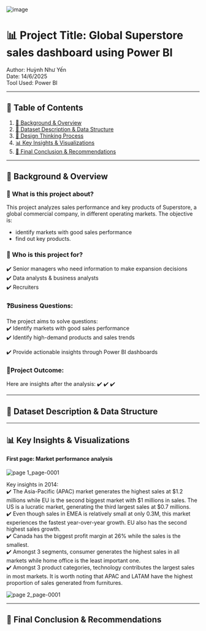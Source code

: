 ![image](https://github.com/user-attachments/assets/e19f6de5-2cb3-4573-a8fc-ca94cf15a911)


# 📊 Project Title: Global Superstore sales dashboard using Power BI  
Author: Huỳnh Như Yến  
Date: 14/6/2025 <br>
Tool Used: Power BI

---
## 📑 Table of Contents  
1. [📌 Background & Overview](#-background--overview)  
2. [📂 Dataset Description & Data Structure](#-dataset-description--data-structure)  
3. [🧠 Design Thinking Process](#-design-thinking-process)  
4. [📊 Key Insights & Visualizations](#-key-insights--visualizations)  
5. [🔎 Final Conclusion & Recommendations](#-final-conclusion--recommendations)

---
## 📌 Background & Overview
### 📖 What is this project about? 
This project analyzes sales performance and key products of Superstore, a global commercial company, in different operating markets. The objective is:
  - identify markets with good sales performance
  - find out key products.


### 👤 Who is this project for?  
✔️ Senior managers who need information to make expansion decisions <br>
✔️ Data analysts & business analysts <br>
✔️ Recruiters
 

###  ❓Business Questions:  
The project aims to solve questions: <br>
✔️ Identify markets with good sales performance <br>
✔️ Identify high-demand products and sales trends <br>



✔️ Provide actionable insights through Power BI dashboards 

### 🎯Project Outcome:  
Here are insights after the analysis:
✔️
✔️
✔️

---
## 📂 Dataset Description & Data Structure

---
## 📊 Key Insights & Visualizations
#### First page: Market performance analysis
![page 1_page-0001](https://github.com/user-attachments/assets/c30f0148-51e7-4ba2-b335-2d0f85f20790)

Key insights in 2014: <br>
✔️ The Asia-Pacific (APAC) market generates the highest sales at $1.2 millions while EU is the second biggest market with $1 millions in sales. The US is a lucratic market, generating the third largest sales at $0.7 millions. <br>
✔️ Even though sales in EMEA is relatively small at only 0.3M, this market experiences the fastest year-over-year growth. EU also has the second highest sales growth. <br>
✔️ Canada has the biggest profit margin at 26% while the sales is the smallest. <br>
✔️ Amongst 3 segments, consumer generates the highest sales in all markets while home office is the least important one. <br>
✔️ Amongst 3 product categories, technology contributes the largest sales in most markets. It is worth noting that APAC and LATAM have the highest proportion of sales generated from furnitures.

![page 2_page-0001](https://github.com/user-attachments/assets/83af7c77-1415-45b8-ba84-0b22165db293)

---
## 🔎 Final Conclusion & Recommendations
